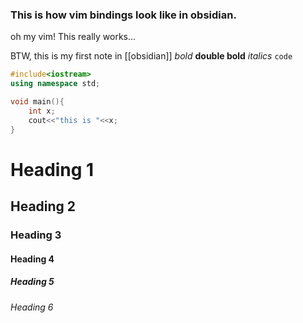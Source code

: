 ### This is how vim bindings look like in obsidian.

oh my vim! This really works...

BTW, this is my first note in [[obsidian]]
*bold*
**double bold**
_italics_
`code`
```cpp
#include<iostream>
using namespace std;

void main(){
	int x;
	cout<<"this is "<<x;
}
```
# Heading 1
## Heading 2
### Heading 3
#### Heading 4
##### Heading 5
###### Heading 6


